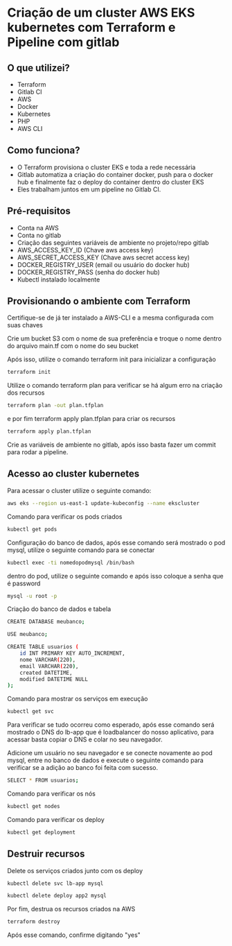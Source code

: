 # Criação de um cluster AWS EKS kubernetes com Terraform e Pipeline com gitlab 

## O que utilizei?

- Terraform
- Gitlab CI
- AWS
- Docker
- Kubernetes
- PHP
- AWS CLI

## Como funciona?

- O Terraform provisiona o cluster EKS e toda a rede necessária
- Gitlab automatiza a criação do container docker, push para o docker hub e finalmente faz o deploy do container dentro do cluster EKS
- Eles trabalham juntos em um pipeline no Gitlab CI.

## Pré-requisitos

- Conta na AWS
- Conta no gitlab
- Criação das seguintes variáveis de ambiente no projeto/repo gitlab
- AWS_ACCESS_KEY_ID (Chave aws access key)
- AWS_SECRET_ACCESS_KEY (Chave aws secret access key)
- DOCKER_REGISTRY_USER (email ou usuário do docker hub)
- DOCKER_REGISTRY_PASS (senha do docker hub)
- Kubectl instalado localmente

## Provisionando o ambiente com Terraform

Certifique-se de já ter instalado a AWS-CLI e a mesma configurada com suas chaves

Crie um bucket S3 com o nome de sua preferência e troque o nome dentro do arquivo main.tf com o nome do seu bucket

Após isso, utilize o comando terraform init para inicializar a configuração

```bash
terraform init
```

Utilize o comando terraform plan para verificar se há algum erro na criação dos recursos

```bash
terraform plan -out plan.tfplan
```

e por fim terraform apply plan.tfplan para criar os recursos

```bash
terraform apply plan.tfplan
```

Crie as variáveis de ambiente no gitlab, após isso basta fazer um commit para rodar a pipeline.

## Acesso ao cluster kubernetes

Para acessar o cluster utilize o seguinte comando:

```bash
aws eks --region us-east-1 update-kubeconfig --name ekscluster
```

Comando para verificar os pods criados

```bash
kubectl get pods
```

Configuração do banco de dados, após esse comando será mostrado o pod mysql, utilize o seguinte comando para se conectar

```bash
kubectl exec -ti nomedopodmysql /bin/bash
```

dentro do pod, utilize o seguinte comando e após isso coloque a senha que é password

```bash
mysql -u root -p
```

Criação do banco de dados e tabela

```bash
CREATE DATABASE meubanco;
```

```bash
USE meubanco;
```

```bash
CREATE TABLE usuarios (
    id INT PRIMARY KEY AUTO_INCREMENT,
    nome VARCHAR(220),
    email VARCHAR(220),
    created DATETIME,
    modified DATETIME NULL
);
```

Comando para mostrar os serviços em execução

```bash
kubectl get svc
```

Para verificar se tudo ocorreu como esperado, após esse comando será mostrado o DNS do lb-app que é loadbalancer do nosso aplicativo, para acessar basta copiar o DNS e colar no seu navegador.

Adicione um usuário no seu navegador e se conecte novamente ao pod mysql, entre no banco de dados e execute o seguinte comando para verificar se a adição ao banco foi feita com sucesso.

```bash
SELECT * FROM usuarios;
```

Comando para verificar os nós

```bash
kubectl get nodes
```

Comando para verificar os deploy

```bash
kubectl get deployment
```

## Destruir recursos

Delete os serviços criados junto com os deploy

```bash
kubectl delete svc lb-app mysql
```

```bash
kubectl delete deploy app2 mysql
```

Por fim, destrua os recursos criados na AWS

```bash
terraform destroy
```
Após esse comando, confirme digitando "yes"

